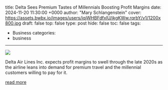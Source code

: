 title: Delta Sees Premium Tastes of Millennials Boosting Profit Margins
date: 2024-11-20 11:30:00 +0000
author: "Mary Schlangenstein"
cover: https://assets.bwbx.io/images/users/iqjWHBFdfxIU/ikgKWw.rqrbY/v1/1200x800.jpg
draft: false
top: false
type: post
hide: false
toc: false
tags:
  - Business
categories:
  - business
---

![](https://assets.bwbx.io/images/users/iqjWHBFdfxIU/ikgKWw.rqrbY/v1/1200x800.jpg)

Delta Air Lines Inc. expects profit margins to swell through the late 2020s as the airline leans into demand for premium travel and the millennial customers willing to pay for it.

[read more](https://www.bloomberg.com/news/articles/2024-11-20/delta-sees-premium-tastes-of-millennials-boosting-profit-margins)
